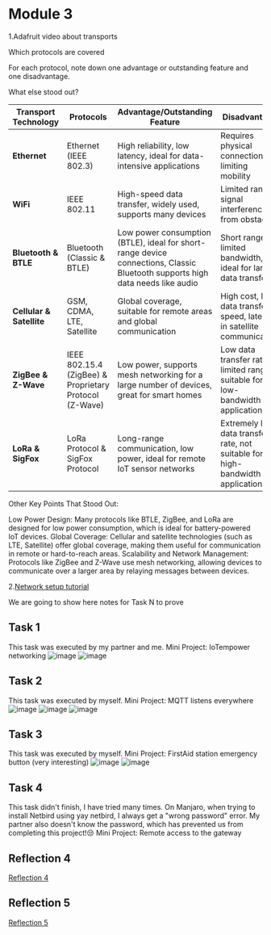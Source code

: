 # Module 3

1.Adafruit video about transports 

Which protocols are covered

For each protocol, note down one advantage or outstanding feature and one disadvantage.

What else stood out?


| **Transport Technology**        | **Protocols**                   | **Advantage/Outstanding Feature**                          | **Disadvantage**                                   |
|----------------------------------|---------------------------------|-----------------------------------------------------------|---------------------------------------------------|
| **Ethernet**                     | Ethernet (IEEE 802.3)           | High reliability, low latency, ideal for data-intensive applications | Requires physical connection, limiting mobility  |
| **WiFi**                         | IEEE 802.11                     | High-speed data transfer, widely used, supports many devices | Limited range, signal interference from obstacles |
| **Bluetooth & BTLE**             | Bluetooth (Classic & BTLE)      | Low power consumption (BTLE), ideal for short-range device connections, Classic Bluetooth supports high data needs like audio | Short range, limited bandwidth, not ideal for large data transfers |
| **Cellular & Satellite**         | GSM, CDMA, LTE, Satellite       | Global coverage, suitable for remote areas and global communication | High cost, low data transfer speed, latency in satellite communication |
| **ZigBee & Z-Wave**              | IEEE 802.15.4 (ZigBee) & Proprietary Protocol (Z-Wave) | Low power, supports mesh networking for a large number of devices, great for smart homes | Low data transfer rate, limited range, suitable for low-bandwidth applications |
| **LoRa & SigFox**                | LoRa Protocol & SigFox Protocol | Long-range communication, low power, ideal for remote IoT sensor networks | Extremely low data transfer rate, not suitable for high-bandwidth applications |


Other Key Points That Stood Out:

Low Power Design: Many protocols like BTLE, ZigBee, and LoRa are designed for low power consumption, which is ideal for battery-powered IoT devices.
Global Coverage: Cellular and satellite technologies (such as LTE, Satellite) offer global coverage, making them useful for communication in remote or hard-to-reach areas.
Scalability and Network Management: Protocols like ZigBee and Z-Wave use mesh networking, allowing devices to communicate over a larger area by relaying messages between devices.

2.[Network setup tutorial](https://github.com/Minnie1st/iot-portfolio-minnie/blob/ebba19fd932e32e6c03b80662270063f2d01e9f5/Module03/Network%20setup%20tutorial.md)



We are going to show here notes for Task N to prove


## Task 1

This task was executed by my partner and me.
Mini Project: IoTempower networking
![image](https://github.com/Minnie1st/iot-portfolio-minnie/blob/main/Module03/picture/2B9E385B-A23C-402B-A991-C2F7ACC2078A.JPG?raw=true)
![image](https://github.com/Minnie1st/iot-portfolio-minnie/blob/main/Module03/picture/IMG_9819.JPG?raw=true)



## Task 2

This task was executed by myself.
Mini Project: MQTT listens everywhere
![image](https://github.com/Minnie1st/iot-portfolio-minnie/blob/main/Module03/picture/IMG_9827.PNG?raw=true)
![image](https://github.com/Minnie1st/iot-portfolio-minnie/blob/main/Module03/picture/IMG_9828.JPG?raw=true)
![image](https://github.com/Minnie1st/iot-portfolio-minnie/blob/main/Module03/picture/IMG_9834.jpg?raw=true)


## Task 3

This task was executed by myself.
Mini Project: FirstAid station emergency button (very interesting)
![image](https://github.com/Minnie1st/iot-portfolio-minnie/blob/main/Module03/picture/WechatIMG405.png?raw=true)
![image](https://github.com/Minnie1st/iot-portfolio-minnie/blob/main/Module03/picture/IMG_9831.PNG?raw=true)

## Task 4

This task didn't finish, I have tried many times. On Manjaro, when trying to install Netbird using yay netbird, I always get a "wrong password" error. My partner also doesn't know the password, which has prevented us from completing this project!😒
Mini Project: Remote access to the gateway

## Reflection 4
[Reflection 4](../Reflections/ref04.md)

## Reflection 5
[Reflection 5](../Reflections/ref05.md)
